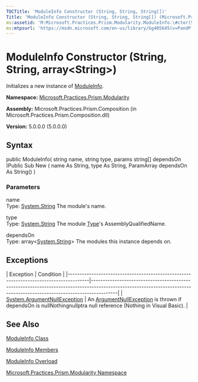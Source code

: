 ```yaml
---
TOCTitle: 'ModuleInfo Constructor (String, String, String[])'
Title: 'ModuleInfo Constructor (String, String, String[]) (Microsoft.Practices.Prism.Modularity)'
ms:assetid: 'M:Microsoft.Practices.Prism.Modularity.ModuleInfo.\#ctor(System.String,System.String,System.String[])'
ms:mtpsurl: 'https://msdn.microsoft.com/en-us/library/Gg405645(v=PandP.50)'
---
```



# ModuleInfo Constructor (String, String, array&lt;String&gt;)

Initializes a new instance of [ModuleInfo](https://msdn.microsoft.com/library/microsoft.practices.prism.modularity.moduleinfo).

**Namespace:** [Microsoft.Practices.Prism.Modularity](https://msdn.microsoft.com/library/microsoft.practices.prism.modularity)
**Assembly:** Microsoft.Practices.Prism.Composition (in Microsoft.Practices.Prism.Composition.dll)

**Version:** 5.0.0.0 (5.0.0.0)

## Syntax

public ModuleInfo( string name, string type, params string[] dependsOn )Public Sub New ( name As String, type As String, ParamArray dependsOn As String() )

### Parameters

name  
Type: [System.String](http://msdn.microsoft.com/en-us/library/s1wwdcbf)
The module's name.

type  
Type: [System.String](http://msdn.microsoft.com/en-us/library/s1wwdcbf)
The module [Type](http://msdn.microsoft.com/en-us/library/42892f65)'s AssemblyQualifiedName.

dependsOn  
Type: array&lt;[System.String](http://msdn.microsoft.com/en-us/library/s1wwdcbf)&gt;
The modules this instance depends on.

## Exceptions

<span id="exceptionsToggle"></span>
| Exception                                                                             | Condition                                                                                                                                                             |
|---------------------------------------------------------------------------------------|-----------------------------------------------------------------------------------------------------------------------------------------------------------------------|
| [System.ArgumentNullException](http://msdn.microsoft.com/en-us/library/27426hcy) | An [ArgumentNullException](http://msdn.microsoft.com/en-us/library/27426hcy) is thrown if dependsOn is nullNothingnullptra null reference (Nothing in Visual Basic). |

## See Also

[ModuleInfo Class](https://msdn.microsoft.com/library/microsoft.practices.prism.modularity.moduleinfo)

[ModuleInfo Members](https://msdn.microsoft.com/allmembers.t:microsoft.practices.prism.modularity.moduleinfo)

[ModuleInfo Overload](https://msdn.microsoft.com/overload:microsoft.practices.prism.modularity.moduleinfo.)

[Microsoft.Practices.Prism.Modularity Namespace](https://msdn.microsoft.com/library/microsoft.practices.prism.modularity)

